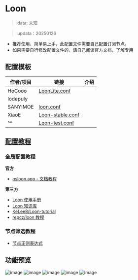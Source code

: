 # Loon
> data: 未知

> updata：20250126
- 推荐使用，简单易上手，此配置文件需要自己配置订阅节点。
- 如果需要自行修改配置文件的，请自己阅读官方文档，了解专用

## 配置模板

| 作者/项目    | 链接                                                                                                         | 介绍  |
| -------- | ---------------------------------------------------------------------------------------------------------- | --- |
| HoCooo   | [LoonLite.conf](https://github.com/HoCooo/Loon/blob/main/LoonLite.conf)                                    |     |
| lodepuly |                                                                                                            |     |
| SANYIMOE | [loon.conf](https://github.com/SANYIMOE/Quan_Shado_Conf/blob/master/conf/loon.conf)                        |     |
| XiaoE    | [Loon-stable.conf](https://raw.githubusercontent.com/LaolunsiG/PCR/main/Config_File/Loon/Loon-stable.conf) |     |
| ^^       | [Loon-test.conf](https://raw.githubusercontent.com/LaolunsiG/PCR/main/Config_File/Loon/Loon-test.conf)     |     |

## [配置教程](https://github.com/LaolunsiG/PCR/blob/main/Agency_Wiki/%E4%BB%A3%E7%90%86%E5%B7%A5%E5%85%B7%E9%85%8D%E7%BD%AE%E6%95%99%E7%A8%8B/Loon%20%E9%85%8D%E7%BD%AE%E6%95%99%E7%A8%8B.md)

### 全局配置教程

**官方**
- [nsloon.app - 文档教程](https://nsloon.app/docs/intro)

**第三方**
- [Loon 使用手册](https://coffee-elderberry-22b.notion.site/Loon-71747252d5054551a8cd10924064899c)
- [Loon 知识库](https://getupnote.com/share/notes/zSn1ShBmzNYISKcTgjXE5oHMrNf2/b6047d8b-621c-44af-bfa6-a28d35bcf928)
- [KeLee8/Loon-tutorial](https://github.com/KeLee8/Loon-tutorial)
- [repcz/loon 教程](https://wiki.repcz.link/loon/)

### 节点筛选教程
- [节点正则表达式](https://github.com/LaolunsiG/PCR/blob/main/Agency_Wiki/%E8%8A%82%E7%82%B9%E7%9A%84%E6%AD%A3%E5%88%99%E8%A1%A8%E8%BE%BE%E5%BC%8F.md)


## 功能预览
![image](https://github.com/LaolunsiG/PCR/blob/main/Config_File/Loon/Pictures/1.jpg?raw=true)
![image](https://github.com/LaolunsiG/PCR/blob/main/Config_File/Loon/Pictures/2.jpg?raw=true)
![image](https://github.com/LaolunsiG/PCR/blob/main/Config_File/Loon/Pictures/3.jpg?raw=true)
![image](https://github.com/LaolunsiG/PCR/blob/main/Config_File/Loon/Pictures/4.jpg?raw=true)
![image](https://github.com/LaolunsiG/PCR/blob/main/Config_File/Loon/Pictures/5.jpg?raw=true)



